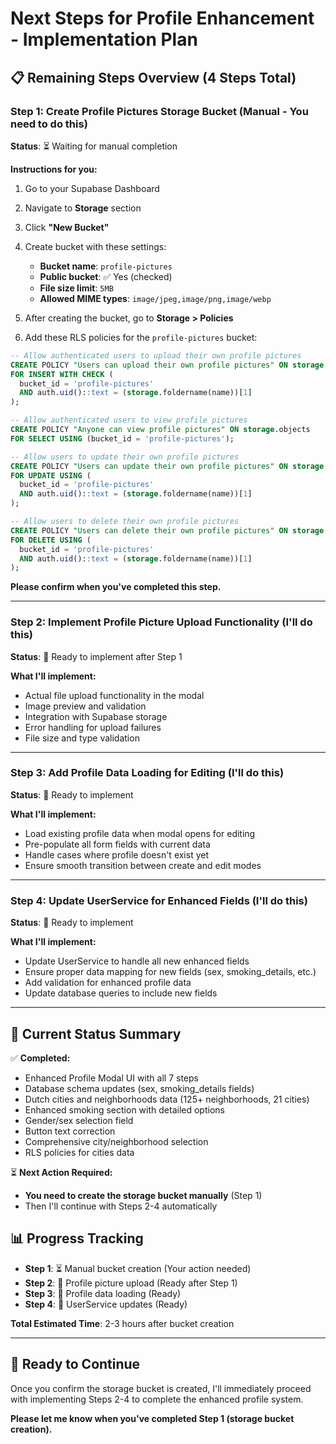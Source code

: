 # Next Steps for Profile Enhancement - Implementation Plan

## 📋 Remaining Steps Overview (4 Steps Total)

### **Step 1: Create Profile Pictures Storage Bucket** (Manual - You need to do this)
**Status**: ⏳ Waiting for manual completion

**Instructions for you:**
1. Go to your Supabase Dashboard
2. Navigate to **Storage** section
3. Click **"New Bucket"**
4. Create bucket with these settings:
   - **Bucket name**: `profile-pictures`
   - **Public bucket**: ✅ Yes (checked)
   - **File size limit**: `5MB`
   - **Allowed MIME types**: `image/jpeg,image/png,image/webp`

5. After creating the bucket, go to **Storage > Policies**
6. Add these RLS policies for the `profile-pictures` bucket:

```sql
-- Allow authenticated users to upload their own profile pictures
CREATE POLICY "Users can upload their own profile pictures" ON storage.objects
FOR INSERT WITH CHECK (
  bucket_id = 'profile-pictures' 
  AND auth.uid()::text = (storage.foldername(name))[1]
);

-- Allow authenticated users to view profile pictures
CREATE POLICY "Anyone can view profile pictures" ON storage.objects
FOR SELECT USING (bucket_id = 'profile-pictures');

-- Allow users to update their own profile pictures
CREATE POLICY "Users can update their own profile pictures" ON storage.objects
FOR UPDATE USING (
  bucket_id = 'profile-pictures' 
  AND auth.uid()::text = (storage.foldername(name))[1]
);

-- Allow users to delete their own profile pictures
CREATE POLICY "Users can delete their own profile pictures" ON storage.objects
FOR DELETE USING (
  bucket_id = 'profile-pictures' 
  AND auth.uid()::text = (storage.foldername(name))[1]
);
```

**Please confirm when you've completed this step.**

---

### **Step 2: Implement Profile Picture Upload Functionality** (I'll do this)
**Status**: 🔄 Ready to implement after Step 1

**What I'll implement:**
- Actual file upload functionality in the modal
- Image preview and validation
- Integration with Supabase storage
- Error handling for upload failures
- File size and type validation

---

### **Step 3: Add Profile Data Loading for Editing** (I'll do this)
**Status**: 🔄 Ready to implement

**What I'll implement:**
- Load existing profile data when modal opens for editing
- Pre-populate all form fields with current data
- Handle cases where profile doesn't exist yet
- Ensure smooth transition between create and edit modes

---

### **Step 4: Update UserService for Enhanced Fields** (I'll do this)
**Status**: 🔄 Ready to implement

**What I'll implement:**
- Update UserService to handle all new enhanced fields
- Ensure proper data mapping for new fields (sex, smoking_details, etc.)
- Add validation for enhanced profile data
- Update database queries to include new fields

---

## 🎯 Current Status Summary

✅ **Completed:**
- Enhanced Profile Modal UI with all 7 steps
- Database schema updates (sex, smoking_details fields)
- Dutch cities and neighborhoods data (125+ neighborhoods, 21 cities)
- Enhanced smoking section with detailed options
- Gender/sex selection field
- Button text correction
- Comprehensive city/neighborhood selection
- RLS policies for cities data

⏳ **Next Action Required:**
- **You need to create the storage bucket manually** (Step 1)
- Then I'll continue with Steps 2-4 automatically

## 📊 Progress Tracking

- **Step 1**: ⏳ Manual bucket creation (Your action needed)
- **Step 2**: 🔄 Profile picture upload (Ready after Step 1)
- **Step 3**: 🔄 Profile data loading (Ready)
- **Step 4**: 🔄 UserService updates (Ready)

**Total Estimated Time**: 2-3 hours after bucket creation

---

## 🚀 Ready to Continue

Once you confirm the storage bucket is created, I'll immediately proceed with implementing Steps 2-4 to complete the enhanced profile system.

**Please let me know when you've completed Step 1 (storage bucket creation).**
